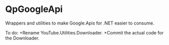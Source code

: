 # QpGoogleApi


  Wrappers and utilities to make Google.Apis for .NET easier to consume.


To do:
  +Rename YouTube.Utilities.Downloader.
  +Commit the actual code for the Downloader.
